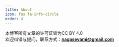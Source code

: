 ```yaml
---
title: About
icon: fas fa-info-circle
order: 4
---
```


本博客所有文章的许可证皆为CC BY 4.0  
欢迎纠错与提问，联系方式：**nagaseyami@gmail.com**
